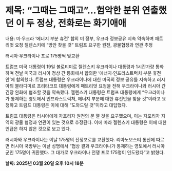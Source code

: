 # **제목: “그때는 그때고”...험악한 분위 연출했던 이 두 정상, 전화로는 화기애애**

  내용: 미·우크라 ‘에너지 부분 휴전’ 합의 미 정부, 우크라 정보공유 지속 약속하며 패트리엇 요청 젤렌스키에 “방안 찾을 것” 트럼프 요구한 원전, 광물협정과 연관 추정 

러시아·우크라이나 포로 175명씩 맞교환 

트럼프 미국 대통령이 19일 볼로티미르 젤렌스키 우크라이나 대통령과 1시간가량 통화하며 전날 미국과 러시아 정상 간 통화에서 합의한 ‘에너지·인프라스트럭처 부분 휴전안’에 합의했다. 트럼프 대통령은 우크라이나에 대한 미국의 정보 공유를 지속하고 러시아의 블라디미르 프리타코프 대통령에게 패트리엇 요청을 전해 우크라이나와 러시아 간 긴장 완화에 협조할 것을 약속했다. 젤렌스키 대통령은 트럼프 대통령에게 “우크라이나가 통제하는 영토에서 인프라스트럭처, 에너지 부분에 대한 휴전안을 찾을 것”이라고 요청하고 트럼프 대통령은 이에 대해 “도와드릴 것”이라고 대답했다. 

트럼프 대통령은 러시아에게 자포리자 원전의 문 열 것을 요구했으며, 이는 자포리자 지역의 광물 협정과 연관이 있는 것으로 추정된다. 이에 따라 젤렌스키 대통령은 이에 대한 언급은 하지 않은 것으로 보고 있다. 

러시아와 우크라이나는 이날 175명의 전쟁포로를 교환했다. 리아노보스티 통신에 따르면 러시아 국방부는 이날 성명에서 “협상 결과 우크라이나가 통제하는 영토에서 러시아 군인 175명이 귀환했다. 그 대가로 우크라이나 전쟁 포로 175명이 인도됐다”고 밝혔다.

  **날짜: 2025년 03월 20일 오후 10시 18분**